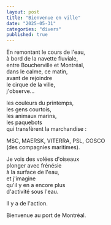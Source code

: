 ```yaml
---
layout: post
title: "Bienvenue en ville"
date: "2025-05-31"
categories: "divers"
published: true
---
```



En remontant le cours de l'eau,  
à bord de la navette fluviale,  
entre Boucherville et Montréal,  
dans le calme, ce matin,  
avant de rejoindre  
le cirque de la ville,  
j'observe...

les couleurs du printemps,  
les gens courtois,  
les animaux marins,  
les paquebots  
qui transfèrent la marchandise :  

MSC, MAERSK, VITERRA, PSL, COSCO  
(des compagnies maritimes).  

Je vois des volées d'oiseaux  
plonger avec frénésie  
à la surface de l'eau,  
et j'imagine  
qu'il y en a encore plus  
d'activité sous l'eau.  

Il y a de l'action.  

Bienvenue au port de Montréal.  
